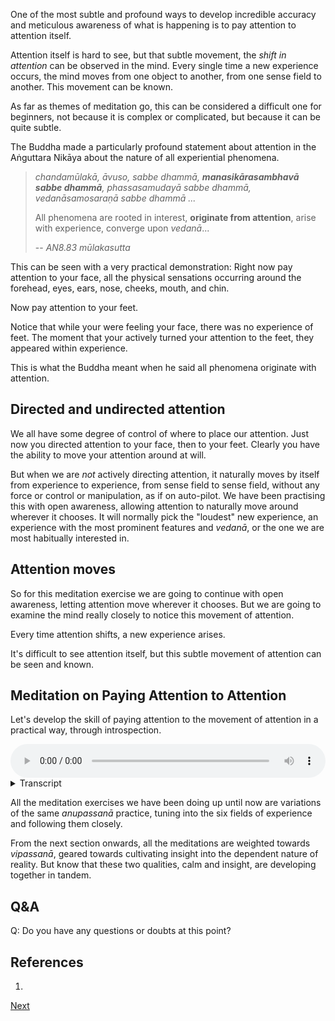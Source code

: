 
One of the most subtle and profound ways to develop incredible accuracy and meticulous awareness of what is happening is to pay attention to attention itself. 

Attention itself is hard to see, but that subtle movement, the *shift in attention* can be observed in the mind. Every single time a new experience occurs, the mind moves from one object to another, from one sense field to another. This movement can be known. 

As far as themes of meditation go, this can be considered a difficult one for beginners, not because it is complex or complicated, but because it can be quite subtle. 

The Buddha made a particularly profound statement about attention in the Aṅguttara Nikāya about the nature of all experiential phenomena.

> *chandamūlakā, āvuso, sabbe dhammā, **manasikārasambhavā sabbe dhammā**, phassasamudayā sabbe dhammā, vedanāsamosaraṇā sabbe dhammā ...*
> 
> All phenomena are rooted in interest, **originate from attention**, arise with experience, converge upon *vedanā*...
> 
> -- *AN8.83 mūlakasutta*

This can be seen with a very practical demonstration: Right now pay attention to your face, all the physical sensations occurring around the forehead, eyes, ears, nose, cheeks, mouth, and chin. 

Now pay attention to your feet. 

Notice that while your were feeling your face, there was no experience of feet. The moment that your actively turned your attention to the feet, they appeared within experience. 

This is what the Buddha meant when he said all phenomena originate with attention. 

## Directed and undirected attention 

We all have some degree of control of where to place our attention. Just now you directed attention to your face, then to your feet. Clearly you have the ability to move your attention around at will. 

But when we are *not* actively directing attention, it naturally moves by itself from experience to experience, from sense field to sense field, without any force or control or manipulation, as if on auto-pilot. We have been practising this with open awareness, allowing attention to naturally move around wherever it chooses. It will normally pick the "loudest" new experience, an experience with the most prominent features and *vedanā*, or the one we are most habitually interested in. 

## Attention moves

So for this meditation exercise we are going to continue with open awareness, letting attention move wherever it chooses. But we are going to examine the mind really closely to notice this movement of attention. 

Every time attention shifts, a new experience arises. 

It's difficult to see attention itself, but this subtle movement of attention can be seen and known.

## Meditation on Paying Attention to Attention

Let's develop the skill of paying attention to the movement of attention in a practical way, through introspection. 


<audio controls style="width: 100%; max-width: 600px;">
    <source src="assets/audio/03-05-attention-to-attention.mp3" type="audio/mpeg">
</audio>



<details>
<summary>Transcript</summary>

This meditation can be done in any posture, although it might be helpful to sit still at first.

It is a very delicate operation, so keep your wits about you. 

Normally, we are very focused on the objects of experience, or, for the last few days, the fields of experience. Now, we're going to shift our focus to attention itself. 

Right now, the six senses fields are all *available* to experience. But the one thing we are actively experiencing right now is whatever our attention is on. 

You can think of attention like a spotlight which shines on different objects within the six sense fields. All of those objects are already present, but attention brings one of them to light in the mind. 

Every time we have a new experience—seeing something, hearing something, feeling a physical sensation, thinking a thought—attention is shifting from the eye, to the ear, to the body, to the mind. Attention itself is difficult to recognise, but the movement of attention, the shift that happens in the mind, can be seen and known. 

See if you can notice that every time the object of awareness changes, attention is shifting.

To do this, you really have to look very carefully at your mind.

Every single time you have a new experience, attention shifts to bring that experience into focus. Watch that shift. Watch that movement of attention. It's very subtle. But it is continuous. It's always happening, moment, after moment, after moment, after moment. 

Every time attention shifts, a new experience arises. 

---

Attention is very fast. It can move between multiple objects, in multiple sense fields in a fraction of a second. 

Pay attention to this movement of attention. 

---

The Buddha said, all things are originate from attention. 

That means without paying attention to something, it would not manifest in the mind. This movement of attention, putting a spotlight on something, brings it into existence. 

We always think of things as having an independent existence, but without attention, they would never come to mind. There would be no mental mental experience of them. 

Keep coming back to watching attention shift, from object to object, from sense to sense. 

---
Each time attention shifts, a new experience arises. Pay attention to this subtle movement in the mind, of attention moving from one thing to the next. 

It moves fast, try and keep up. 

---

Attention is hard to see by itself, but this movement in the mind can be known. 

This is what we're paying attention to, the movement, a subtle mental movement.

Every time attention moves, a new experience appears in the mind. 

---

Keep coming back to this subtle movement in the mind, the movement of attention from object to object, from sense to sense. 

Even though it moves quickly, you don't need to run around after it, it happens right here in the mind, as close as can be. 

---

Every time there's a new experience, there's a shift in attention. Every time there's a shift in attention, there's a new experience. The two go hand in hand. 

We've spent our whole lives looking at the objects of attention. Now, look at the movement of attention, the movement in the mind, which is actually responsible for creating those objects of experience. 

Keep following this subtle shift of attention.


---

Being able to do this meditation, paying attention to attention, will really give you a microscope to see the most subtle phenomena in the mind. 

This is one way to train the mind to see ever more minute phenomena.

Keep paying attention to the movement of attention. 

Keep seeing every more subtle experiences within your own mind.

---
These small shifts in attention within the mind can happen incredibly fast. 

But at the same time there's no need to go anywhere to see them, almost zero effort is required. 

As a result this meditation can be extremely relaxing, and mentally energizing.

Keep paying attention to every shift in attention. 

---

</details>


All the meditation exercises we have been doing up until now are variations of the same *anupassanā* practice, tuning into the six fields of experience and following them closely. 

From the next section onwards, all the meditations are weighted towards *vipassanā*, geared towards cultivating insight into the dependent nature of reality. But know that these two qualities, calm and insight, are developing together in tandem.

## Q&A

Q: Do you have any questions or doubts at this point?

## References
1. 

<a href="4. Dependency.html">Next</a>

